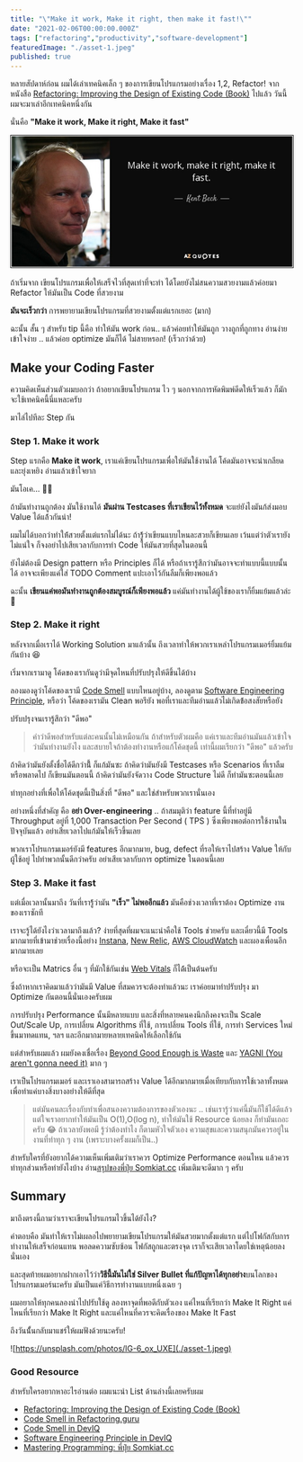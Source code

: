```yaml
---
title: "\"Make it work, Make it right, then make it fast!\""
date: "2021-02-06T00:00:00.000Z"
tags: ["refactoring","productivity","software-development"]
featuredImage: "./asset-1.jpeg"
published: true
---
```


หลายสัปดาห์ก่อน ผมได้เล่าเทคนิคเล็ก ๆ ของการเขียนโปรแกรมอย่างเรื่อง 1,2, Refactor! จากหนังสือ [Refactoring: Improving the Design of Existing Code (Book)](https://learning.oreilly.com/library/view/refactoring-improving-the/9780134757681/) ไปแล้ว วันนี้ผมจะมาเล่าอีกเทคนิคหนึ่งกัน

นั่นคือ **"Make it work, Make it right, Make it fast"**

!["Make it work, Make it right, Make it fast" - Ken Beck](./quote-make-it-work-make-it-right-make-it-fast-kent-beck.jpg)


ถ้าเริ่มจาก เขียนโปรแกรมเพื่อให้เสร็จไวที่สุดเท่าที่จะทำ ได้โดยยังไม่สนความสวยงามแล้วค่อยมา Refactor ให้มันเป็น Code ที่สวยงาม 

**มันจะเร็วกว่า** การพยายามเขียนโปรแกรมที่สวยงามตั้งแต่แรกเยอะ (มาก)

ฉะนั้น สั้น ๆ สำหรับ tip นี้คือ ทำให้มัน work ก่อน.. แล้วค่อยทำให้มันถูก วางถูกที่ถูกทาง อ่านง่าย เข้าใจง่าย .. แล้วค่อย optimize มันก็ได้ ไม่สายหรอก! (เร็วกว่าด้วย)

## Make your Coding Faster

ความคิดเห็นส่วนตัวผมบอกว่า ถ้าอยากเขียนโปรแกรม ไว ๆ นอกจากการหัดพิมพ์ดีดให้เร็วแล้ว ก็มักจะใช้เทคนิคนี้นี่แหละครับ

มาไล่ไปทีละ Step กัน

### Step 1. Make it work

Step แรกคือ **Make it work**, เราแค่เขียนโปรแกรมเพื่อให้มันใช้งานได้ โค้ดมันอาจจะน่าเกลียดและยุ่งเหยิง อ่านแล้วเข้าใจยาก

มันโอเค... 👍🏻

ถ้ามันทำงานถูกต้อง มันใช้งานได้ **มันผ่าน Testcases ที่เราเขียนไว้ทั้งหมด** จะแย่ยังไงมันก้ส่งมอบ Value ได้แล้้วกันน่า!

ผมไม่ได้บอกว่าทำให้้สวยตั้งแต่แรกไม่ได้นะ ถ้ารู้้ว่าเขียนแบบไหนละสวยก็เขียนเลย เว้นแต่ว่าตัวเรายังไม่แน่ใจ ก็จงอย่าไปเสียเวลากับการทำ Code ให้มันสวยที่สุดในตอนนี้

ยังไม่ต้องมี Design pattern หรือ Principles ก็ได้ หรือถ้าเรารู้สึกว่ามันอาจจะทำแบบนี้แบบนั้นได้ อาจจะเพียงแค่ใส่ TODO Comment แปะเอาไว้กันลืมก็เพียงพอแล้ว

ฉะนั้น **เขียนแค่พอมันทำงานถูกต้องสมบูรณ์ก็เพียงพอแล้ว** แค่มันทำงานได้ผู้ใช้ของเราก็ยิ้มแย้มแล้วล่ะ 🤤

### Step 2. Make it right

หลังจากเมื่อเราได้ Working Solution มาแล้วนั้น ถึงเวลาทำให้พวกเราเหล่าโปรแกรมเมอร์ยิ้มแย้มกันบ้าง 😆

เริ่มจากเรามาดู โค้ดของเรากันดูว่ามีจุดไหนที่ปรับปรุงให้ดีขึ้นได้บ้าง

ลองมองดูว่าโค้ดของเรามี [Code Smell](https://refactoring.guru/refactoring/smells) แบบไหนอยู่บ้าง, ลองดูตาม [Software Engineering Principle](https://deviq.com/principles/principles-overview), หรือว่า โค้ดของเรามัน Clean พอรึยัง พอที่เราและทีมอ่านแล้วไม่เกิดข้้อสงสัยหรือยัง

ปรับปรุงจนเรารู้สึกว่า "ดีพอ"

> คำว่าดีพอสำหรับแต่ละคนนั้นไม่เหมือนกัน ถ้าสำหรับตัวผมคือ แค่เราและทีมอ่านมันแล้วเข้าใจว่ามันทำงานยังไง และสบายใจถ้าต้องทำงานหรือแก้โค้ดชุดนี้ เท่านี้ผมเรียกว่า "ดีพอ" แล้วครับ

ถ้าคิดว่ามันยังตั้งชื่อได้ดีกว่านี้้ ก็แก้มันซะ ถ้าคิดว่ามันยังมี Testcases หรือ Scenarios ที่เราลืมหรือพลาดไป ก็เขียนมันตอนนี้ ถ้าคิดว่ามันยังจัดวาง Code Structure ไม่ดี ก็ทำมันซะตอนนี้เลย

ทำทุกอย่างที่เพื่อให้โค้ดชุดนี้เป็นสิ่งที่​ "ดีพอ" และใช่สำหรับพวกเรานั่นเอง

อย่างหนึ่งที่สำคัญ คือ **อย่า Over-engineering** .. ถ้าสมมุติว่า feature นี้ที่ทำอยู่มี Throughput อยู่ที่ 1,000 Transaction Per Second ( TPS ) ซึ่งเพียงพอต่อการใช้งานในปัจจุบันแล้ว อย่าเสียเวลาไปแก้มันให้เร็วขึ้นเลย

พวกเราโปรแกรมเมอร์ยังมี features อีกมากมาย, bug, defect ที่รอให้เราไปสร้าง Value ให้กับผู้ใช้อยู่ ไปทำพวกนั้นดีกว่าครับ อย่าเสียเวลากับการ optimize ในตอนนี้เลย

### Step 3. Make it fast

แต่เมื่อเวลานั้นมาถึง วันที่เรารู้้ว่ามัน **"เร็ว" ไม่พออีกแล้ว** มันคือช่วงเวลาที่เราต้อง Optimize งานของเราซักที

เราจะรู้ได้ยังไงว่าเวลามาถึงแล้ว? ง่ายที่สุดที่ผมจะแนะนำคือใช้ Tools ช่วยครับ และเดี๋ยวนี้มี Tools มากมายที่เข้ามาช่วยเรื่องนี้อย่าง [Instana](https://www.instana.com/), [New Relic](https://newrelic.com/), [AWS CloudWatch](https://aws.amazon.com/th/cloudwatch/) และผองเพื่อนอีกมากมายเลย

หรือจะเป็น Matrics อื่น ๆ ที่มักใช้กันเช่น [Web Vitals](https://web.dev/vitals/) ก็ได้้เป็นต้นครับ

ซึ่งถ้าหากเราคิดมาแล้วว่ามันมี Value ที่สมควรจะต้องทำแล้วนะ เราค่อยมาทำปรับปรุง มา Optimize กันตอนนี้นั่นเองครับผม

การปรับปรุง Performance นั้นมีหลายแบบ และสิ่งที่หลายคนคงนึกถึงคงจะเป็น Scale Out/Scale Up, การเปลี่ยน Algorithms ที่ใช้, การเปลี่ยน Tools ที่ใช้, การทำ Services ใหม่ขึ้นมาทดแทน, ฯลฯ และอีกมากมายหลายเทคนิคให้เลือกใช้กัน

แต่สำหรับผมแล้ว ผมยังคงเชื่อเรื่อง [Beyond Good Enough is Waste](https://ardalis.com/beyond-good-enough-is-waste/) และ [YAGNI (You aren't gonna need it)](https://ardalis.com/beyond-good-enough-is-waste/) มาก ๆ 

เราเป็นโปรแกรมเมอร์ และเราเองสามารถสร้าง Value ได้อีกมากมายเมื่อเทียบกับการใช้เวลาทั้งหมดเพื่อทำแค่บางสิ่งบางอย่างให้ดีที่สุด

> แต่มันคนละเรื่องกับทำเพื่อสนองความต้องการของตัวเองนะ .. เช่นเรารู้ว่าแค่นี้มันก็ใช้ได้ดีแล้ว แต่ใจเราอยากทำให้มันเป็น O(1),O(log n), ทำให้มันใช้ Resource น้อยลง ก็ทำมันเถอะครับ 😂 ถ้าเวลายังพอมี รู้ว่าต้องทำไง ก็ตามหัวใจตัวเอง ความสุขและความสนุกมันควรอยู่ในงานที่ทำทุก ๆ งาน (เพราะบางครั้งผมก็เป็น..)

สำหรับใครที่ยังอยากได้ความเห็นเพิ่มเติมว่าเราควร Optimize Performance ตอนไหน แล้วควรทำทุกส่วนหรือทำยังไงบ้าง อ่าน[สรุปของพี่ปุ๋ย Somkiat.cc](https://www.somkiat.cc/should-optimize-code/) เพิ่มเติมจะดีมาก ๆ ครับ

## Summary

มาถึงตรงนี้ถามว่าเราจะเขียนโปรแกรมไวขึ้นได้ยังไง?

คำตอบคือ มันทำให้เราไม่เผลอไปพยายามเขียนโปรแกรมให้มันสวยมากตั้งแต่แรก แต่ไปโฟกัสกับการทำงานให้เสร็จก่อนแทน พอลดความซับซ้อน โฟกัสถูกและตรงจุด เราก็จะเสียเวลาโดยใช่เหตุน้อยลงนั่นเอง

และสุดท้ายผมอยากฝากเอาไว้ว่า**วิธีนี้มันไม่ใช่ Silver Bullet ที่แก้ปัญหาได้ทุกอย่าง**บนโลกของโปรแกรมเมอร์นะครับ มันเป็นแค่วิธีการทำงานแบบหนึ่งเฉย ๆ

ผมอยากให้ทุกคนลองนำไปปรับใช้ดู ลองหาจุดที่พอดีกับตัวเอง แค่ไหนที่เรียกว่า Make It Right แค่ไหนที่เรียกว่า Make It Right และแค่ไหนที่ควรจะคิดเรื่องของ Make It Fast

ถึงวันนั้้นกลับมาแชร์ให้ผมฟังด้วยนะครับ!

![https://unsplash.com/photos/lG-6_ox_UXE](./asset-1.jpeg)

### Good Resource

สำหรับใครอยากหาอะไรอ่านต่อ ผมแนะนำ List ด้านล่างนี้เลยครับผม

* [Refactoring: Improving the Design of Existing Code (Book)](https://learning.oreilly.com/library/view/refactoring-improving-the/9780134757681/)
* [Code Smell in Refactoring.guru](https://refactoring.guru/refactoring/smells)
* [Code Smell in DevIQ](https://deviq.com/antipatterns/code-smells)
* [Software Engineering Principle in DevIQ](https://deviq.com/principles/principles-overview)
* [Mastering Programming: พี่ปุ๋ย Somkiat.cc](https://www.somkiat.cc/translate-mastering-programming/)
